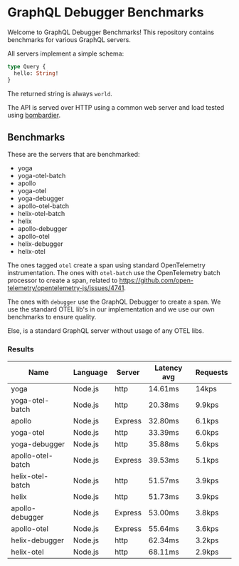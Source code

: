<!-- README.md is generated from README.ecr, do not edit -->

# GraphQL Debugger Benchmarks

Welcome to GraphQL Debugger Benchmarks! This repository contains benchmarks for various GraphQL servers.

All servers implement a simple schema:

```graphql
type Query {
  hello: String!
}
```

The returned string is always `world`.

The API is served over HTTP using a common web server and load tested using [bombardier](https://github.com/codesenberg/bombardier).

## Benchmarks

These are the servers that are benchmarked:

- yoga 
- yoga-otel-batch 
- apollo 
- yoga-otel 
- yoga-debugger 
- apollo-otel-batch 
- helix-otel-batch 
- helix 
- apollo-debugger 
- apollo-otel 
- helix-debugger 
- helix-otel 

The ones tagged `otel` create a span using standard OpenTelemetry instrumentation. The ones with `otel-batch` use the OpenTelemetry batch processor to create a span, related to https://github.com/open-telemetry/opentelemetry-js/issues/4741.

The ones with `debugger` use the GraphQL Debugger to create a span. We use the standard OTEL lib's in our implementation and we use our own benchmarks to ensure quality.

Else, is a standard GraphQL server without usage of any OTEL libs. 

### Results

| Name                          | Language      | Server          | Latency avg      | Requests      |
| ----------------------------  | ------------- | --------------- | ---------------- | ------------- |
| yoga | Node.js | http | 14.61ms | 14kps |
| yoga-otel-batch | Node.js | http | 20.38ms | 9.9kps |
| apollo | Node.js | Express | 32.80ms | 6.1kps |
| yoga-otel | Node.js | http | 33.39ms | 6.0kps |
| yoga-debugger | Node.js | http | 35.88ms | 5.6kps |
| apollo-otel-batch | Node.js | Express | 39.53ms | 5.1kps |
| helix-otel-batch | Node.js | http | 51.57ms | 3.9kps |
| helix | Node.js | http | 51.73ms | 3.9kps |
| apollo-debugger | Node.js | Express | 53.00ms | 3.8kps |
| apollo-otel | Node.js | Express | 55.64ms | 3.6kps |
| helix-debugger | Node.js | http | 62.34ms | 3.2kps |
| helix-otel | Node.js | http | 68.11ms | 2.9kps |
